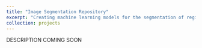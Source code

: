 ```yaml
---
title: "Image Segmentation Repository"
excerpt: "Creating machine learning models for the segmentation of regions of interest in medical images <br/><img src='/images/custom/image_segmentation.png' width='400' height='300'>"
collection: projects
---
```


DESCRIPTION COMING SOON
